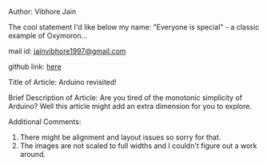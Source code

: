 
Author: Vibhore Jain

The cool statement I'd like below my name: "Everyone is special" - a classic example of Oxymoron...

mail id: jainvibhore1997@gmail.com

github link: [here](https://github.com/vibhoregit)

Title of Article: Arduino revisited!

Brief Description of Article: 
Are you tired of the monotonic simplicity of Arduino? Well this article might add an extra dimension for you to explore.

Additional Comments:
1. There might be alignment and layout issues so sorry for that.
2. The images are not scaled to full widths and I couldn't figure out a work around.
